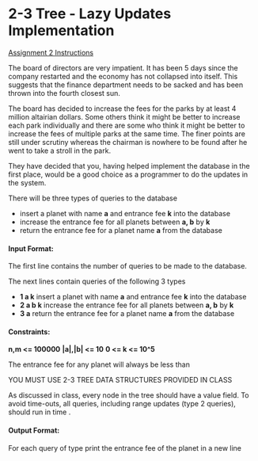 # 2-3 Tree - Lazy Updates Implementation

[Assignment 2 Instructions](https://www.hackerrank.com/contests/basic-algorithms-spring-2020-pa2/challenges/hijacking-the-fees-2)

The board of directors are very impatient. It has been 5 days since the company restarted and the economy has not collapsed into itself. This suggests that the finance department needs to be sacked and has been thrown into the fourth closest sun.

The board has decided to increase the fees for the parks by at least 4 million altairian dollars. Some others think it might be better to increase each park individually and there are some who think it might be better to increase the fees of multiple parks at the same time. The finer points are still under scrutiny whereas the chairman is nowhere to be found after he went to take a stroll in the park.

They have decided that you, having helped implement the database in the first place, would be a good choice as a programmer to do the updates in the system.

There will be three types of queries to the database

-   insert a planet with name **a** and entrance fee **k** into the database
-   increase the entrance fee for all planets between **a, b** by **k**
-   return the entrance fee for a planet name **a** from the database

#### Input Format:

The first line contains the number of queries to be made to the database.

The next lines contain queries of the following 3 types

-   **1 a k** insert a planet with name **a** and entrance fee **k** into the database
-   **2 a b k** increase the entrance fee for all planets between **a, b** by **k**
-   **3 a** return the entrance fee for a planet name **a** from the database

#### Constraints:

**n,m <= 100000**
**|a|,|b| <= 10**
**0 <= k <= 10^5**

The entrance fee for any planet will always be less than

YOU MUST USE 2-3 TREE DATA STRUCTURES PROVIDED IN CLASS

As discussed in class, every node in the tree should have a value field. To avoid time-outs, all queries, including range updates (type 2 queries), should run in time .

#### Output Format:

For each query of type print the entrance fee of the planet in a new line
